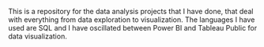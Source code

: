 This is a repository for the data analysis projects that I have done, that deal with everything from data exploration to visualization. The languages I have used are SQL and I have oscillated between Power BI and Tableau Public for data visualization.
